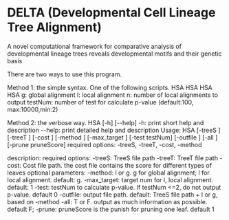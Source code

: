 # DELTA (Developmental Cell Lineage Tree Alignment)
A novel computational framework for comparative analysis of developmental lineage trees reveals developmental motifs and their genetic basis

There are two ways to use this program.

Method 1: the simple syntax. One of the following scripts.
  HSA <TreeS file path> <TreeT file path> <Cost file path> <g>
  HSA <TreeS file path> <TreeT file path> <Cost file path> <l> <n>
  HSA <TreeS file path> <TreeT file path> <Cost file path> <g> <testNum>
  HSA <TreeS file path> <TreeT file path> <Cost file path> <l> <n> <testNum>
  g: global alignment
  l: local alignment
  n: number of local alignments to output
  testNum: number of test for calculate p-value (default:100, max:10000,min:2)

Method 2: the verbose way.
  HSA [-h] [--help]
  -h: print short help and description
  --help: print detailed help and description
  Usage:
  HSA [-treeS <TreeS file path>] [-treeT <TreeT file path>]
      [-cost <Cost file path>] [-method <l or g>] [-max_target <target num for l>]
      [-test testNum] [-outfile <output file path>] [-all <T or F>] [-prune pruneScore]
  required options: -treeS, -treeT, -cost, -method

  description:
  required options:
    -treeS: TreeS file path
    -treeT: TreeT file path
    -cost: Cost file path. the cost file contains the score for different types of leaves
  optional parameters:
    -method: l or g. g for global alignment; l for local alignment. default: g.
    -max_target: target num for l, local alignment. default: 1
    -test: testNum to calculate p-value. If testNum <=2, do not output p-value. default 0
    -outfile: output file path. default: TreeS file path + l or g, based on -method
    -all: T or F. output as much information as possible. default F;
    -prune: pruneScore is the punish for pruning one leaf. default 1
